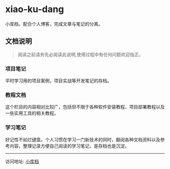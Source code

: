 # xiao-ku-dang
小库档，配合个人博客，完成文章与笔记的分离。

## 文档说明

> 阅读之前请务先必阅读此说明,使用过程中有任何问题欢迎指正。

### 项目笔记

平时学习用的项目案例，项目实战等开发笔记的存档。

### 教程文档

这个栏目的内容相对比较广，包括但不限于各种软件安装教程、项目部署教程以及一些实用工具的相关教程。

### 学习笔记

好记性不如烂键盘。个人习惯在学习一门新技术的同时，翻阅各种文档资料以及参考内容，整理记录方便自己阅读的学习笔记，是存档也是沉淀。
****
访问地址:
[小库档](https://docs.waer.ltd)
